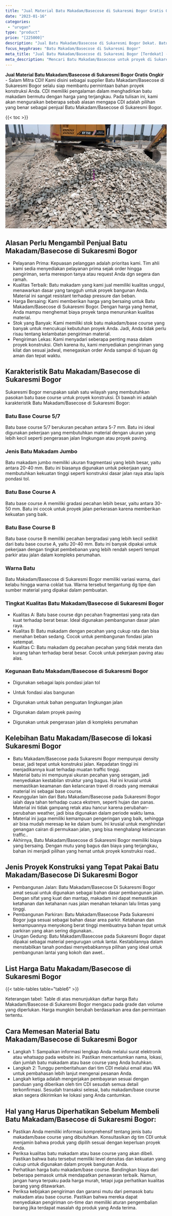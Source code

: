 ```yaml
---
title: "Jual Material Batu Makadam/Basecose di Sukaresmi Bogor Gratis Ongkir"
date: "2023-01-16"
categories:
 - "urugan"
type: "product"
price: "[225000]"
description: "Jual Batu Makadam/Basecose di Sukaresmi Bogor Dekat. Batu Makadam/Basecose ini sering digunakan dalam proyek konstruksi sebagai material jalan yang kokoh dan tahan lama. Hubungi kami untuk informasi lebih lanjut."
focus_keyphrase: "Batu Makadam/Basecose di Sukaresmi Bogor"
meta_title: "Jual Batu Makadam/Basecose di Sukaresmi Bogor [Terdekat] - CDI"
meta_description: "Mencari Batu Makadam/Basecose untuk proyek di Sukaresmi Bogor? Kami menyediakan Batu Makadam/Basecose berkualitas untuk bahan pondasi. Dapatkan penawaran terbaik sekarang."
---
```


**Jual Material Batu Makadam/Basecose di Sukaresmi Bogor Gratis Ongkir** - Salam Mitra CDI! Kami disini sebagai supplier Batu Makadam/Basecose di Sukaresmi Bogor selalu siap membantu permintaan bahan proyek konstruksi Anda. CDI memiliki pengalaman dalam menghadirkan batu makadam bermutu dengan harga yang terjangkau. Pada tulisan ini, kami akan menguraikan beberapa sebab alasan mengapa CDI adalah pilihan yang benar sebagai penjual Batu Makadam/Basecose di Sukaresmi Bogor.

{{< toc >}}

![Jual Material Batu Makadam/Basecose di Sukaresmi Bogor Gratis Ongkir](/images/urugan/batu-makadam-basecose-49.jpg)

## Alasan Perlu Mengambil Penjual Batu Makadam/Basecose di Sukaresmi Bogor

*   Pelayanan Prima: Kepuasan pelanggan adalah prioritas kami. Tim ahli kami sedia menyediakan pelayanan prima sejak order hingga pengiriman, serta merespon tanya atau request Anda dgn segera dan ramah.
*   Kualitas Terbaik: Batu makadam yang kami jual memiliki kualitas unggul, menawarkan dasar yang tangguh untuk proyek bangunan Anda. Material ini sangat resistant terhadap pressure dan beban.
*   Harga Bersaing: Kami memberikan harga yang bersaing untuk Batu Makadam/Basecose di Sukaresmi Bogor. Dengan harga yang hemat, Anda mampu menghemat biaya proyek tanpa menurunkan kualitas material.
*   Stok yang Banyak: Kami memiliki stok batu makadam/base course yang banyak untuk mencukupi kebutuhan proyek Anda. Jadi, Anda tidak perlu risau tentang kelambatan pengiriman material.
*   Pengiriman Lekas: Kami menyadari seberapa penting masa dalam proyek konstruksi. Oleh karena itu, kami menyediakan pengiriman yang kilat dan sesuai jadwal, menegaskan order Anda sampai di tujuan dg aman dan tepat waktu.

## Karakteristik Batu Makadam/Basecose di Sukaresmi Bogor

Sukaresmi Bogor merupakan salah satu wilayah yang membutuhkan pasokan batu base course untuk proyek konstruksi. Di bawah ini adalah karakteristik Batu Makadam/Basecose di Sukaresmi Bogor:

### Batu Base Course 5/7

Batu base course 5/7 berukuran pecahan antara 5-7 mm. Batu ini ideal digunakan pekerjaan yang membutuhkan material dengan ukuran yang lebih kecil seperti pengerasan jalan lingkungan atau proyek paving.

### Jenis Batu Makadam Jumbo

Batu makadam jumbo memiliki ukuran fragmentasi yang lebih besar, yaitu antara 20-40 mm. Batu ini biasanya digunakan untuk pekerjaan yang membutuhkan kekuatan tinggi seperti konstruksi dasar jalan raya atau lapis pondasi tol.

### Batu Base Course A

Batu base course A memiliki gradasi pecahan lebih besar, yaitu antara 30-50 mm. Batu ini cocok untuk proyek jalan perkerasan karena memberikan kekuatan yang baik.

### Batu Base Course B

Batu base course B memiliki pecahan bergradasi yang lebih kecil sedikit dari batu base course A, yaitu 20-40 mm. Batu ini banyak dipakai untuk pekerjaan dengan tingkat pembebanan yang lebih rendah seperti tempat parkir atau jalan dalam kompleks perumahan.

### Warna Batu

Batu Makadam/Basecose di Sukaresmi Bogor memiliki variasi warna, dari kelabu hingga warna coklat tua. Warna tersebut tergantung dg tipe dan sumber material yang dipakai dalam pembuatan.

### Tingkat Kualitas Batu Makadam/Basecose di Sukaresmi Bogor

*   Kualitas A: Batu base course dgn pecahan fragmentasi yang rata dan kuat terhadap berat besar. Ideal digunakan pembangunan dasar jalan raya.
*   Kualitas B: Batu makadam dengan pecahan yang cukup rata dan bisa menahan beban sedang. Cocok untuk pembangunan fondasi jalan setempat.
*   Kualitas C: Batu makadam dg pecahan pecahan yang tidak merata dan kurang tahan terhadap berat besar. Cocok untuk pekerjaan paving atau alas.

### Kegunaan Batu Makadam/Basecose di Sukaresmi Bogor

*   Digunakan sebagai lapis pondasi jalan tol

*   Untuk fondasi alas bangunan

*   Digunakan untuk bahan penguatan lingkungan jalan

*   Digunakan dalam proyek paving

*   Digunakan untuk pengerasan jalan di kompleks perumahan

## Kelebihan Batu Makadam/Basecose di lokasi Sukaresmi Bogor

*   Batu Makadam/Basecose pada Sukaresmi Bogor mempunyai density besar, jadi tepat untuk konstruksi jalan. Kepadatan tinggi ini menjadikannya kuat terhadap muatan traffic tinggi.
*   Material batu ini mempunyai ukuran pecahan yang seragam, jadi menyediakan kestabilan struktur yang bagus. Hal ini krusial untuk memastikan keamanan dan kelancaran travel di roads yang memakai material ini sebagai base course.
*   Keunggulan lain dari Batu Makadam/Basecose pada Sukaresmi Bogor ialah daya tahan terhadap cuaca ekstrem, seperti hujan dan panas. Material ini tidak gampang retak atau hancur karena perubahan-perubahan weather, jadi bisa digunakan dalam periode waktu lama.
*   Material ini juga memiliki kemampuan pengeringan yang baik, sehingga air bisa mudah meresap ke ke dalam bumi. Ini krusial untuk menghindari genangan cairan di permukaan jalan, yang bisa menghalangi kelancaran traffic..
*   Akhirnya, Batu Makadam/Basecose di Sukaresmi Bogor memiliki biaya yang bersaing. Dengan mutu yang bagus dan biaya yang terjangkau, bahan ini menjadi pilihan yang hemat untuk proyek konstruksi road..

## Jenis Proyek Konstruksi yang Tepat Pakai Batu Makadam/Basecose Di Sukaresmi Bogor

*   Pembangunan Jalan: Batu Makadam/Basecose Di Sukaresmi Bogor amat sesuai untuk digunakan sebagai bahan dasar pembangunan jalan. Dengan sifat yang kuat dan mantap, makadam ini dapat memastikan ketahanan dan ketahanan ruas jalan menahan tekanan lalu lintas yang tinggi.
*   Pembangunan Parkiran: Batu Makadam/Basecose Pada Sukaresmi Bogor juga sesuai sebagai bahan dasar area parkir. Ketahanan dan kemampuannya menyokong berat tinggi membuatnya bahan tepat untuk parkiran yang akan sering digunakan..
*   Urugan Gedung: Batu Makadam/Basecose pada Sukaresmi Bogor dapat dipakai sebagai material pengurugan untuk lantai. Kestabilannya dalam menstabilkan tanah pondasi menyebabkannya pilihan yang ideal untuk pembangunan lantai yang kokoh dan awet..

## List Harga Batu Makadam/Basecose di Sukaresmi Bogor

{{< table-tables table="table6" >}}

Keterangan tabel: Table di atas menunjukkan daftar harga Batu Makadam/Basecose di Sukaresmi Bogor mengacu pada grade dan volume yang diperlukan. Harga mungkin berubah berdasarkan area dan permintaan tertentu.

## Cara Memesan Material Batu Makadam/Basecose di Sukaresmi Bogor

*   Langkah 1: Sampaikan informasi lengkap Anda melalui surat elektronik atau whatsapp pada website ini. Pastikan mencantumkan nama, lokasi, dan jumlah batu makadam atau base course yang Anda butuhkan.
*   Langkah 2: Tunggu pemberitahuan dari tim CDI melalui email atau WA untuk pembahasan lebih lanjut mengenai pesanan Anda.
*   Langkah ketiga adalah mengerjakan pembayaran sesuai dengan panduan yang diberikan oleh tim CDI sesudah semua detail terkonfirmasi. Sesudah transaksi selesai, batu makadam/base course akan segera dikirimkan ke lokasi yang Anda cantumkan.

## Hal yang Harus Diperhatikan Sebelum Membeli Batu Makadam/Basecose di Sukaresmi Bogor:

*   Pastikan Anda memiliki informasi komprehensif tentang jenis batu makadam/base course yang dibutuhkan. Konsultasikan dg tim CDI untuk menjamin bahwa produk yang dipilih sesuai dengan keperluan proyek Anda.
*   Periksa kualitas batu makadam atau base course yang akan dibeli. Pastikan bahwa batu tersebut memiliki level densitas dan kekuatan yang cukup untuk digunakan dalam proyek bangunan Anda.
*   Perhatikan harga batu makadam/base course. Bandingkan biaya dari beberapa pemasok untuk mendapatkan penawaran terbaik. Namun, jangan hanya terpaku pada harga murah, tetapi juga perhatikan kualitas barang yang ditawarkan.
*   Periksa kebijakan pengiriman dan garansi mutu dari pemasok batu makadam atau base course. Pastikan bahwa mereka dapat menyediakan pengiriman on-time dan memiliki aturan pengembalian barang jika terdapat masalah dg produk yang Anda terima.